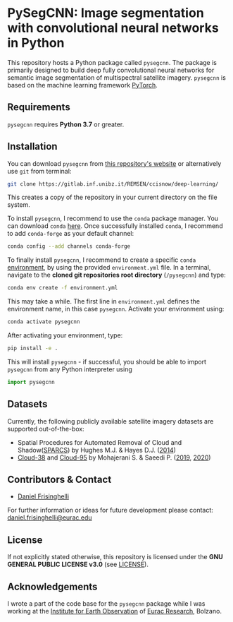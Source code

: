# PySegCNN: Image segmentation with convolutional neural networks in Python
This repository hosts a Python package called ``pysegcnn``. The package is
primarily designed to build deep fully convolutional neural networks for
semantic image segmentation of multispectral satellite imagery. ``pysegcnn``
is based on the machine learning framework [PyTorch](https://pytorch.org/).

## Requirements
``pysegcnn`` requires **Python 3.7** or greater.

## Installation
You can download ``pysegcnn`` from [this repository's website](https://gitlab.inf.unibz.it/REMSEN/ccisnow/deep-learning/)
or alternatively use ``git`` from terminal:

```bash
git clone https://gitlab.inf.unibz.it/REMSEN/ccisnow/deep-learning/
```
This creates a copy of the repository in your current directory on the file
system.

To install ``pysegcnn``, I recommend to use the ``conda`` package manager.
You can download ``conda`` [here](https://docs.conda.io/en/latest/miniconda.html).
Once successfully installed ``conda``, I recommend to add ``conda-forge`` as
your default channel:

```bash
conda config --add channels conda-forge
```
To finally install ``pysegcnn``, I recommend to create a specific ``conda``
[environment](https://docs.conda.io/projects/conda/en/latest/user-guide/tasks/manage-environments.html),
by using the provided ``environment.yml`` file. In a terminal, navigate to the
**cloned git repositories root directory** (``/pysegcnn``) and type:

```bash
conda env create -f environment.yml
```
This may take a while. The first line in ``environment.yml`` defines the
environment name, in this case ``pysegcnn``. Activate your environment using:

```bash
conda activate pysegcnn
```
After activating your environment, type:

```bash
pip install -e .
```
This will install ``pysegcnn`` - if successful, you should be able to import
``pysegcnn`` from any Python interpreter using

```python
import pysegcnn
```

## Datasets
Currently, the following publicly available satellite imagery datasets are
supported out-of-the-box:

- Spatial Procedures for Automated Removal of Cloud and Shadow([SPARCS](https://www.usgs.gov/land-resources/nli/landsat/spatial-procedures-automated-removal-cloud-and-shadow-sparcs-validation)) by Hughes M.J. & Hayes D.J. ([2014](https://www.mdpi.com/2072-4292/6/6/4907))
- [Cloud-38](https://github.com/SorourMo/38-Cloud-A-Cloud-Segmentation-Dataset)
and [Cloud-95](https://github.com/SorourMo/95-Cloud-An-Extension-to-38-Cloud-Dataset)
by Mohajerani S. & Saeedi P. ([2019](https://arxiv.org/abs/1901.10077), [2020](https://arxiv.org/abs/2001.08768))

## Contributors & Contact
- [Daniel Frisinghelli](http://www.eurac.edu/en/research/mountains/remsen/staff/Pages/staffdetails.aspx?persId=37603)

For further information or ideas for future development please contact:
daniel.frisinghelli@eurac.edu

## License
If not explicitly stated otherwise, this repository is licensed under the
**GNU GENERAL PUBLIC LICENSE v3.0**
(see [LICENSE](https://gitlab.inf.unibz.it/REMSEN/ccisnow/deep-learning/-/blob/master/LICENSE)).

## Acknowledgements
I wrote a part of the code base for the ``pysegcnn`` package while I was working
at the [Institute for Earth Observation](http://www.eurac.edu/en/research/mountains/remsen/Pages/default.aspx) of
[Eurac Research](http://www.eurac.edu/en/Pages/default.aspx), Bolzano.
